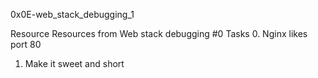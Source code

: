0x0E-web_stack_debugging_1

Resource
Resources from Web stack debugging #0
Tasks
0. Nginx likes port 80
1. Make it sweet and short
